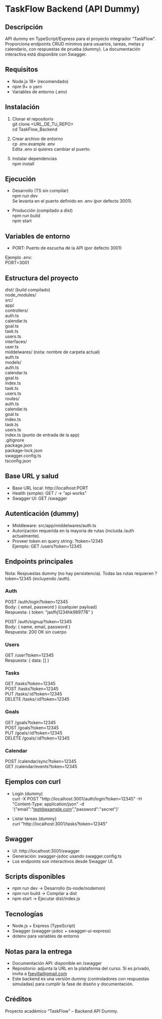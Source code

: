 # TaskFlow Backend (API Dummy)

## Descripción  
API dummy en TypeScript/Express para el proyecto integrador “TaskFlow”. Proporciona endpoints CRUD mínimos para usuarios, tareas, metas y calendario, con respuestas de prueba (dummy). La documentación interactiva está disponible con Swagger.  

## Requisitos  
- Node.js 18+ (recomendado)  
- npm 9+ o yarn  
- Variables de entorno (.env)  

## Instalación  
1. Clonar el repositorio  
   git clone <URL_DE_TU_REPO>  
   cd TaskFlow_Backend  

2. Crear archivo de entorno  
   cp .env.example .env  
   Edita .env si quieres cambiar el puerto.  

3. Instalar dependencias  
   npm install  

## Ejecución  
- Desarrollo (TS sin compilar)  
  npm run dev  
  Se levanta en el puerto definido en .env (por defecto 3001).  

- Producción (compilado a dist)  
  npm run build  
  npm start  

## Variables de entorno  
- PORT: Puerto de escucha de la API (por defecto 3001)  

Ejemplo .env:  
PORT=3001  

## Estructura del proyecto  
dist/ (build compilado)  
node_modules/  
src/  
  app/  
    controllers/  
      auth.ts  
      calendar.ts  
      goal.ts  
      task.ts  
      users.ts  
    interfaces/  
      user.ts  
    middelwares/ (nota: nombre de carpeta actual)  
      auth.ts  
    models/  
      auth.ts  
      calendar.ts  
      goal.ts  
      index.ts  
      task.ts  
      users.ts  
    routes/  
      auth.ts  
      calendar.ts  
      goal.ts  
      index.ts  
      task.ts  
      users.ts  
  index.ts (punto de entrada de la app)  
.gitignore  
package.json  
package-lock.json  
swagger.config.ts  
tsconfig.json  

## Base URL y salud  
- Base URL local: http://localhost:PORT  
- Health (simple): GET / → "api works"  
- Swagger UI: GET /swagger  

## Autenticación (dummy)  
- Middleware: src/app/middelwares/auth.ts  
- Autorización requerida en la mayoría de rutas (incluida /auth actualmente).  
- Proveer token en query string: ?token=12345  
  Ejemplo: GET /users?token=12345  

## Endpoints principales  
Nota: Respuestas dummy (no hay persistencia). Todas las rutas requieren ?token=12345 (incluyendo /auth).  

### Auth  
POST /auth/login?token=12345  
Body: { email, password } (cualquier payload)  
Respuesta: { token: "jasfhj1234hk989778" }  

POST /auth/signup?token=12345  
Body: { name, email, password }  
Respuesta: 200 OK sin cuerpo  

### Users  
GET /user?token=12345  
Respuesta: { data: [] }  

### Tasks  
GET /tasks?token=12345  
POST /tasks?token=12345  
PUT /tasks/:id?token=12345  
DELETE /tasks/:id?token=12345  

### Goals  
GET /goals?token=12345  
POST /goals?token=12345  
PUT /goals/:id?token=12345  
DELETE /goals/:id?token=12345  

### Calendar  
POST /calendar/sync?token=12345  
GET /calendar/events?token=12345  

## Ejemplos con curl  
- Login (dummy)  
  curl -X POST "http://localhost:3001/auth/login?token=12345" -H "Content-Type: application/json" -d '{"email":"test@example.com","password":"secret"}'  

- Listar tareas (dummy)  
  curl "http://localhost:3001/tasks?token=12345"  

## Swagger  
- UI: http://localhost:3001/swagger  
- Generación: swagger-jsdoc usando swagger.config.ts  
- Los endpoints son interactivos desde Swagger UI.  

## Scripts disponibles  
- npm run dev → Desarrollo (ts-node/nodemon)  
- npm run build → Compilar a dist  
- npm start → Ejecutar dist/index.js  

## Tecnologías  
- Node.js + Express (TypeScript)  
- Swagger (swagger-jsdoc + swagger-ui-express)  
- dotenv para variables de entorno  

## Notas para la entrega  
- Documentación API: disponible en /swagger  
- Repositorio: adjunta la URL en la plataforma del curso. Si es privado, invita a fsevilla@gmail.com  
- Este backend es una versión dummy (controladores con respuestas simuladas) para cumplir la fase de diseño y documentación.  

## Créditos  
Proyecto académico “TaskFlow” – Backend API Dummy.
